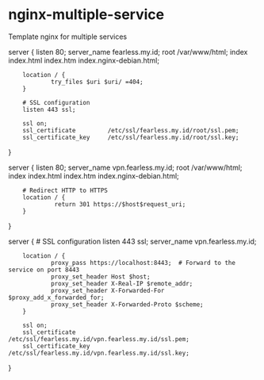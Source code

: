 # nginx-multiple-service
Template nginx for multiple services

server {
        listen 80;
        server_name fearless.my.id;
        root /var/www/html;
        index index.html index.htm index.nginx-debian.html;

        location / {
                try_files $uri $uri/ =404;
        }

        # SSL configuration
        listen 443 ssl;

        ssl on;
        ssl_certificate         /etc/ssl/fearless.my.id/root/ssl.pem;
        ssl_certificate_key     /etc/ssl/fearless.my.id/root/ssl.key;
}

server {
        listen 80;
        server_name vpn.fearless.my.id;
        root /var/www/html;
        index index.html index.htm index.nginx-debian.html;

        # Redirect HTTP to HTTPS
        location / {
                 return 301 https://$host$request_uri;
        }
}

server {
        # SSL configuration
        listen 443 ssl;
        server_name vpn.fearless.my.id;

        location / {
                proxy_pass https://localhost:8443;  # Forward to the service on port 8443
                proxy_set_header Host $host;
                proxy_set_header X-Real-IP $remote_addr;
                proxy_set_header X-Forwarded-For $proxy_add_x_forwarded_for;
                proxy_set_header X-Forwarded-Proto $scheme;
        }

        ssl on;
        ssl_certificate         /etc/ssl/fearless.my.id/vpn.fearless.my.id/ssl.pem;
        ssl_certificate_key     /etc/ssl/fearless.my.id/vpn.fearless.my.id/ssl.key;
}

